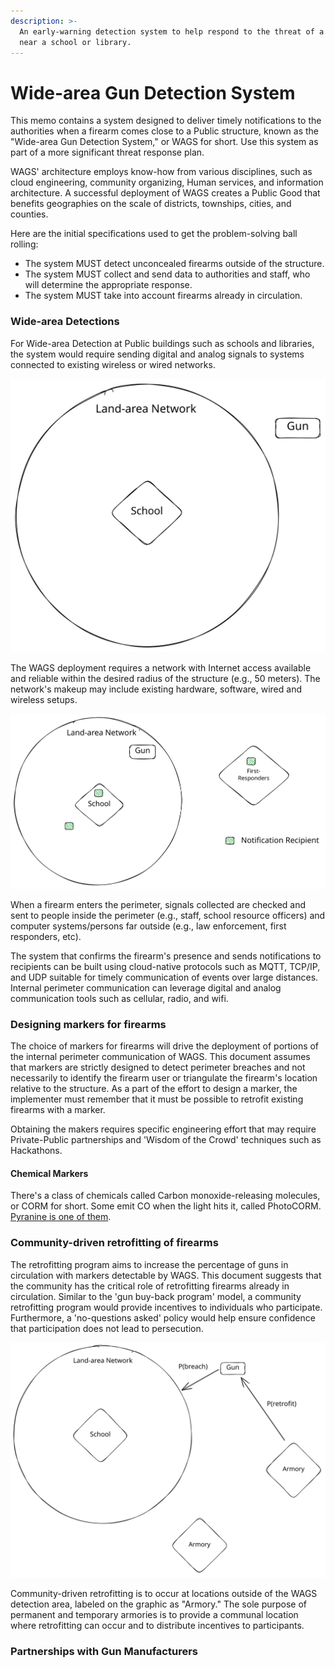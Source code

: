 ```yaml
---
description: >-
  An early-warning detection system to help respond to the threat of a firearm
  near a school or library.
---
```


# Wide-area Gun Detection System

This memo contains a system designed to deliver timely notifications to the authorities when a firearm comes close to a Public structure, known as the "Wide-area Gun Detection System," or WAGS for short. Use this system as part of a more significant threat response plan.

WAGS' architecture employs know-how from various disciplines, such as cloud engineering, community organizing, Human services, and information architecture. A successful deployment of WAGS creates a Public Good that benefits geographies on the scale of districts, townships, cities, and counties.&#x20;

Here are the initial specifications used to get the problem-solving ball rolling:

* The system MUST detect unconcealed firearms outside of the structure.
* The system MUST collect and send data to authorities and staff, who will determine the appropriate response.
* The system MUST take into account firearms already in circulation.

### Wide-area Detections

For Wide-area Detection at Public buildings such as schools and libraries, the system would require sending digital and analog signals to systems connected to existing wireless or wired networks.

<img src=".gitbook/assets/file.excalidraw (1).svg" alt="" class="gitbook-drawing">

The WAGS deployment requires a network with Internet access available and reliable within the desired radius of the structure (e.g., 50 meters). The network's makeup may include existing hardware, software, wired and wireless setups.&#x20;



<img src=".gitbook/assets/file.excalidraw (1) (1).svg" alt="" class="gitbook-drawing">

When a firearm enters the perimeter, signals collected are checked and sent to people inside the perimeter (e.g., staff, school resource officers) and computer systems/persons far outside (e.g., law enforcement, first responders, etc).&#x20;

The system that confirms the firearm's presence and sends notifications to recipients can be built using cloud-native protocols such as MQTT, TCP/IP, and UDP suitable for timely communication of events over large distances. Internal perimeter communication can leverage digital and analog communication tools such as cellular, radio, and wifi.

### Designing markers for firearms

The choice of markers for firearms will drive the deployment of portions of the internal perimeter communication of WAGS. This document assumes that markers are strictly designed to detect perimeter breaches and not necessarily to identify the firearm user or triangulate the firearm's location relative to the structure. As a part of the effort to design a marker, the implementer must remember that it must be possible to retrofit existing firearms with a marker.

Obtaining the makers requires specific engineering effort that may require Private-Public partnerships and 'Wisdom of the Crowd' techniques such as Hackathons.

#### Chemical Markers

There's a class of chemicals called Carbon monoxide-releasing molecules, or CORM for short. Some emit CO when the light hits it, called PhotoCORM. [Pyranine is one of them](https://arxiv.org/abs/2107.03672).&#x20;

### Community-driven retrofitting of firearms

The retrofitting program aims to increase the percentage of guns in circulation with markers detectable by WAGS. This document suggests that the community has the critical role of retrofitting firearms already in circulation. Similar to the 'gun buy-back program' model, a community retrofitting program would provide incentives to individuals who participate. Furthermore, a 'no-questions asked' policy would help ensure confidence that participation does not lead to persecution.

<img src=".gitbook/assets/file.excalidraw.svg" alt="How two independent probabilities relates to WAGS" class="gitbook-drawing">

Community-driven retrofitting is to occur at locations outside of the WAGS detection area, labeled on the graphic as "Armory." The sole purpose of permanent and temporary armories is to provide a communal location where retrofitting can occur and to distribute incentives to participants.

### Partnerships with Gun Manufacturers
